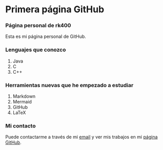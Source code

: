 # Primera página GitHub

### Página personal de rk400

Esta es mi página personal de GitHub.

### Lenguajes que conozco

1. Java
2. C
3. C++

### Herramientas nuevas que he empezado a estudiar

1. Markdown
2. Mermaid
3. GitHub
4. LaTeX

### Mi contacto

Puede contactarme a través de mi [email](rrs999@inlumine.ual.es) y ver mis trabajos en mi [página GitHub](https://github.com/rk400).
